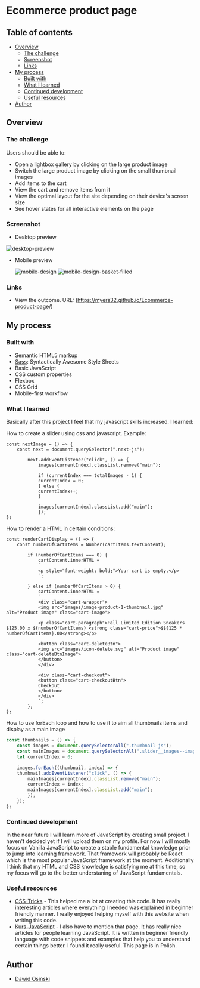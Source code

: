 # Ecommerce product page

## Table of contents

- [Overview](#overview)
  - [The challenge](#the-challenge)
  - [Screenshot](#screenshot)
  - [Links](#links)
- [My process](#my-process)
  - [Built with](#built-with)
  - [What I learned](#what-i-learned)
  - [Continued development](#continued-development)
  - [Useful resources](#useful-resources)
- [Author](#author)

## Overview

### The challenge

Users should be able to:

- Open a lightbox gallery by clicking on the large product image
- Switch the large product image by clicking on the small thumbnail images
- Add items to the cart
- View the cart and remove items from it
- View the optimal layout for the site depending on their device's screen size
- See hover states for all interactive elements on the page

### Screenshot
- Desktop preview
  
![desktop-preview](https://github.com/myers32/Ecommerce-product-page/assets/122280628/9cafea54-b015-4fac-8d71-9dd93a012ca1)

- Mobile preview

	![mobile-design](https://github.com/myers32/Ecommerce-product-page/assets/122280628/6e326ed4-272a-45a0-851d-8f459d9a9bbe)
	![mobile-design-basket-filled](https://github.com/myers32/Ecommerce-product-page/assets/122280628/1bbcc045-6ff7-4f18-a60b-8a090c5c9ccb)

### Links

- View the outcome. URL: (https://myers32.github.io/Ecommerce-product-page/)

## My process

### Built with

- Semantic HTML5 markup
- [Sass](https://sass-lang.com/): Syntactically Awesome Style Sheets 
- Basic JavaScript
- CSS custom properties
- Flexbox
- CSS Grid
- Mobile-first workflow
  
### What I learned
Basically after this project I feel that my javascript skills increased. I learned:

How to create a slider using css and javascript. Example: 
```
const nextImage = () => {
	const next = document.querySelector(".next-js");

		next.addEventListener("click", () => {
			images[currentIndex].classList.remove("main");

			if (currentIndex === totalImages - 1) {
			currentIndex = 0;
			} else {
			currentIndex++;
			}

			images[currentIndex].classList.add("main");
			});
};
```

How to render a HTML in certain conditions:
```
const renderCartDisplay = () => {
	const numberOfCartItems = Number(cartItems.textContent);

		if (numberOfCartItems === 0) {
			cartContent.innerHTML =
			`
			<p style="font-weight: bold;">Your cart is empty.</p>
			`;

		} else if (numberOfCartItems > 0) {
			cartContent.innerHTML =
			`
			<div class="cart-wrapper">
			<img src="images/image-product-1-thumbnail.jpg" alt="Product image" class="cart-image">

			<p class="cart-paragraph">Fall Limited Edition Sneakers $125.00 x ${numberOfCartItems} <strong class="cart-price">$${125 * numberOfCartItems}.00</strong></p>

			<button class="cart-deleteBtn">
			<img src="images/icon-delete.svg" alt="Product image" class="cart-deleteBtnImage">
			</button>
			</div>

			<div class="cart-checkout">
			<button class="cart-checkoutBtn">
			Checkout
			</button>
			</div>
			`;
		};
};
```
How to use forEach loop and how to use it to aim all thumbnails items and display as a main image
```js
const thumbnails = () => {
	const images = document.querySelectorAll(".thumbnail-js");
	const mainImages = document.querySelectorAll(".slider__images--image");
	let currentIndex = 0;

	images.forEach((thumbnail, index) => {
	thumbnail.addEventListener("click", () => {
		mainImages[currentIndex].classList.remove("main");
		currentIndex = index;
		mainImages[currentIndex].classList.add("main");
		});
	});
};
```


### Continued development
In the near future I will learn more of JavaScript by creating small project. I haven't decided yet if I will upload them on my profile. For now I will mostly focus on Vanilla JavaScript to create a stable fundamental knowledge prior to jump into learning framework. That framework will probably be React which is the most popular JavaScript framework at the moment.
Additionally I think that my HTML and CSS knowledge is satisfying me at this time, so my focus will go to the better understaning of JavaScript fundamentals.

### Useful resources

- [CSS-Tricks](https://www.css-tricks.com) - This helped me a lot at creating this code. It has really interesting articles where everything I needed was explained in beginner friendly manner. I really enjoyed helping myself with this website when writing this code.
- [Kurs-JavaScript](https://www.kursjs.pl/) - I also have to mention that page. It has really nice articles for people learning JavaScript. It is written in beginner friendly language with code snippets and examples that help you to understand certain things better. I found it really useful. This page is in Polish.
  
## Author

- [Dawid Osiński](https://github.com/myers32)
